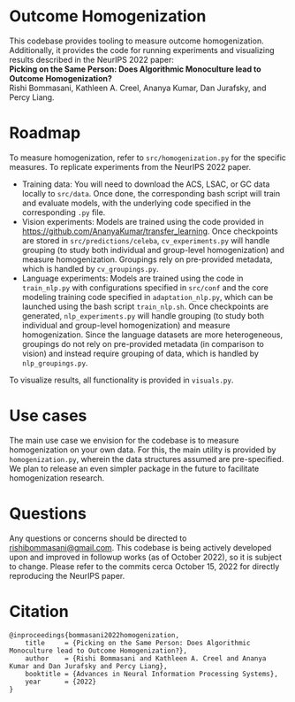 # Outcome Homogenization

This codebase provides tooling to measure outcome homogenization.
Additionally, it provides the code for running experiments and visualizing results described in the NeurIPS 2022 paper:   
**Picking on the Same Person: Does Algorithmic Monoculture lead to Outcome Homogenization?**  
Rishi Bommasani, Kathleen A. Creel, Ananya Kumar, Dan Jurafsky, and Percy Liang.


# Roadmap

To measure homogenization, refer to `src/homogenization.py` for the specific measures.
To replicate experiments from the NeurIPS 2022 paper.

- Training data: You will need to download the ACS, LSAC, or GC data locally to `src/data`. Once done, the corresponding bash script will train and evaluate models, with the underlying code specified in the corresponding `.py` file.
- Vision experiments: Models are trained using the code provided in https://github.com/AnanyaKumar/transfer_learning. Once checkpoints are stored in `src/predictions/celeba`, `cv_experiments.py` will handle grouping (to study both individual and group-level homogenization) and measure homogenization. Groupings rely on pre-provided metadata, which is handled by `cv_groupings.py`.
- Language experiments: Models are trained using the code in `train_nlp.py` with configurations specified in `src/conf` and the core modeling training code specified in `adaptation_nlp.py`, which can be launched using the bash script `train_nlp.sh`. Once checkpoints are generated, `nlp_experiments.py` will handle grouping (to study both individual and group-level homogenization) and measure homogenization. Since the language datasets are more heterogeneous, groupings do not rely on pre-provided metadata (in comparison to vision) and instead require grouping of data, which is handled by `nlp_groupings.py`.

To visualize results, all functionality is provided in `visuals.py`. 


# Use cases

The main use case we envision for the codebase is to measure homogenization on your own data. For this, the main utility is provided by `homogenization.py`, wherein the data structures assumed are pre-specified. We plan to release an even simpler package in the future to facilitate homogenization research.

# Questions

Any questions or concerns should be directed to rishibommasani@gmail.com. This codebase is being actively developed upon and improved in followup works (as of October 2022), so it is subject to change. Please refer to the commits cerca October 15, 2022 for directly reproducing the NeurIPS paper.


# Citation

```
@inproceedings{bommasani2022homogenization,
	title     = {Picking on the Same Person: Does Algorithmic Monoculture lead to Outcome Homogenization?},
	author    = {Rishi Bommasani and Kathleen A. Creel and Ananya Kumar and Dan Jurafsky and Percy Liang},
	booktitle = {Advances in Neural Information Processing Systems},
	year      = {2022}
}
```
